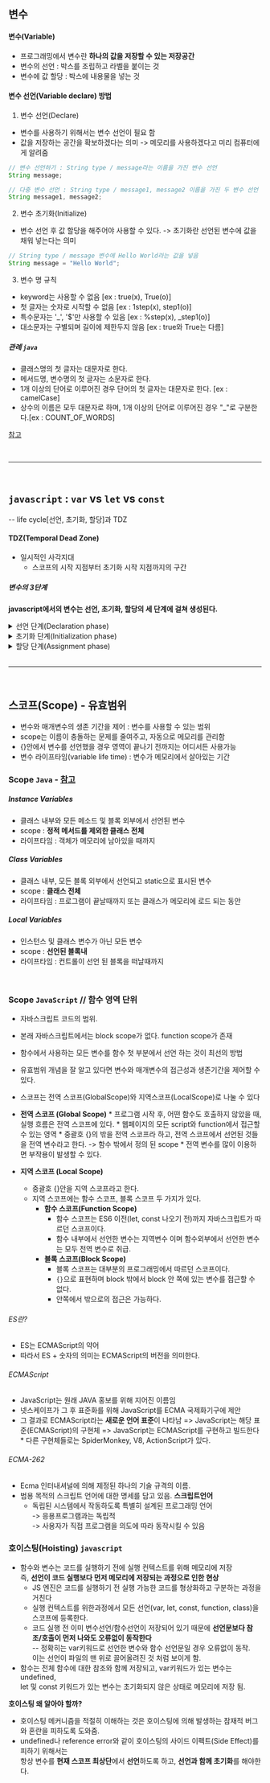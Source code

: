 ## 변수
#### 변수(Variable)
* 프로그래밍에서 변수란 **하나의 값을 저장할 수 있는 저장공간**
* 변수의 선언 : 박스를 조립하고 라벨을 붙이는 것
* 변수에 값 할당 : 박스에 내용물을 넣는 것
 

#### 변수 선언(Variable declare) 방법
 1. 변수 선언(Declare)
 * 변수를 사용하기 위해서는 변수 선언이 필요 함
 * 값을 저장하는 공간을 확보하겠다는 의미
   -> 메모리를 사용하겠다고 미리 컴퓨터에게 알려줌
 ```java
 // 변수 선언하기 : String type / message라는 이름을 가진 변수 선언
 String message;
 
 // 다중 변수 선언 : String type / message1, message2 이름을 가진 두 변수 선언
 String message1, message2;
 ```

 
 2. 변수 초기화(Initialize)
 * 변수 선언 후 값 할당을 해주어야 사용할 수 있다.
   -> 초기화란 선언된 변수에 값을 채워 넣는다는 의미
 ```java
 // String type / message 변수에 Hello World라는 값을 넣음
 String message = "Hello World";
 ```
 


 3. 변수 명 규칙
 * keyword는 사용할 수 없음 [ex : true(x), True(o)]
 * 첫 글자는 숫자로 시작할 수 없음 [ex : 1step(x), step1(o)]
 * 특수문자는 '_', '$'만 사용할 수 있음 [ex : %step(x), _step1(o)]
 * 대소문자는 구별되며 길이에 제한두지 않음 [ex : true와 True는 다름]
 
 ##### 관례 `java`
 * 클래스명의 첫 글자는 대문자로 한다.
 * 메서드명, 변수명의 첫 글자는 소문자로 한다.
 * 1개 이상의 단어로 이루어진 경우 단어의 첫 글자는 대문자로 한다. [ex : camelCase]
 * 상수의 이름은 모두 대문자로 하며, 1개 이상의 단어로 이루어진 경우 "_"로 구분한다.[ex : COUNT_OF_WORDS]

 [참고](https://7942yongdae.tistory.com/22)

<br>
<hr>
<br>

## `javascript` : `var` vs `let` vs `const`
-- life cycle[선언, 초기화, 할당]과 TDZ <br>
#### TDZ(Temporal Dead Zone) 
* 일시적인 사각지대
	- 스코프의 시작 지점부터 초기화 시작 지점까지의 구간

##### 변수의 3단계
**javascript에서의 변수는 선언, 초기화, 할당의 세 단계에 걸쳐 생성된다.**
<details>
<summary>선언 단계(Declaration phase)</summary>
<div markdown="1">       
- 변수를 실행 컨텍스트의 변수 객체에 등록하는 단계를 의미 <br>
- 이 변수 객체는 스코프가 참조하는 대상이 된다.
</div>
</details>
<details>
<summary>초기화 단계(Initialization phase)</summary>
<div markdown="1">       
- 실행 컨텍스트에 존재 하는 변수 객체에 선언 단계의 변수를 위한 메모리를 만드는 단계 <br>
- 이 단계에서 할당된 메모리에는 undefined로 초기화 된다.
</div>
</details>
<details>
<summary>할당 단계(Assignment phase)</summary>
<div markdown="1">       
- 사용자가 undefined로 초기화된 메모리의 다른 값을 할당하는 단계
</div>
</details>




<br>
<hr>
<br>

## 스코프(Scope) - 유효범위
* 변수와 매개변수의 생존 기간을 제어 : 변수를 사용할 수 있는 범위
* scope는 이름이 충돌하는 문제를 줄여주고, 자동으로 메모리를 관리함
* {}안에서 변수를 선언했을 경우 영역이 끝나기 전까지는 어디서든 사용가능
* 변수 라이프타임(variable life time) : 변수가 메모리에서 살아있는 기간

### Scope `Java` - [참고](https://wakestand.tistory.com/179)
 ##### Instance Variables
 * 클래스 내부와 모든 메소드 및 블록 외부에서 선언된 변수
 * scope : **정적 메서드를 제외한 클래스 전체**
 * 라이프타임 : 객체가 메모리에 남아있을 때까지

 ##### Class Variables
 * 클래스 내부, 모든 블록 외부에서 선언되고 static으로 표시된 변수
 * scope : **클래스 전체**
 * 라이프타임 : 프로그램이 끝날때까지 또는 클래스가 메모리에 로드 되는 동안

 ##### Local Variables
 * 인스턴스 및 클래스 변수가 아닌 모든 변수
 * scope : **선언된 블록내**
 * 라이프타임 : 컨트롤이 선언 된 블록을 떠날때까지
		
<br>

 ### Scope `JavaScript`  // 함수 영역 단위
 * 자바스크립트 코드의 범위.
 * 본래 자바스크립트에서는 block scope가 없다. function scope가 존재
 * 함수에서 사용하는 모든 변수를 함수 첫 부분에서 선언 하는 것이 최선의 방법
 * 유효범위 개념을 잘 알고 있다면 변수와 매개변수의 접근성과 생존기간을 제어할 수 있다.
 * 스코프는 전역 스코프(GlobalScope)와 지역스코프(LocalScope)로 나눌 수 있다
		
* **전역 스코프 (Global Scope)**
		* 프로그램 시작 후, 어떤 함수도 호출하지 않았을 때, 실행 흐름은 전역 스코프에 있다.
		* 웹페이지의 모든 script와 function에서 접근할 수 있는 영역
		* 중괄호 {}의 밖을 전역 스코프라 하고, 전역 스코프에서 선언된 것들을 전역 변수라고 한다.
			-> 함수 밖에서 정의 된 scope
		* 전역 변수를 많이 이용하면 부작용이 발생할 수 있다. 
 
* **지역 스코프 (Local Scope)**
	* 중괄호 {}안을 지역 스코프라고 한다.
	* 지역 스코프에는 함수 스코프, 블록 스코프 두 가지가 있다.
		* **함수 스코프(Function Scope)**
			* 함수 스코프는 ES6 이전(let, const 나오기 전)까지 자바스크립트가 따르던 스코프이다.
			* 함수 내부에서 선언한 변수는 지역변수 이며 함수외부에서 선언한 변수는 모두 전역 변수로 취급.
		* **블록 스코프(Block Scope)**
			* 블록 스코프는 대부분의 프로그래밍에서 따르던 스코프이다. 
			* `{}`으로 표현하며 block 밖에서 block 안 쪽에 있는 변수를 접근할 수 없다.
			* 안쪽에서 밖으로의 접근은 가능하다.

###### ES란?
* ES는 ECMAScript의 약어
* 따라서  ES + 숫자의 의미는 ECMAScript의 버전을 의미한다.

###### ECMAScript
* JavaScript는 원래 JAVA 홍보를 위해 지어진 이름임
* 넷스케이프가 그 후 표준화를 위해 JavaScript를 ECMA 국제화기구에 제안
* 그 결과로 ECMAScript라는 **새로운 언어 표준**이 나타남
	=> JavaScript는 해당 표준(ECMAScript)의 구현체
	=> JavaScript는 ECMAScript를 구현하고 빌드한다
		* 다른 구현체들로는 SpiderMonkey, V8, ActionScript가 있다.

###### ECMA-262 
* Ecma 인터내셔널에 의해 제정된 하나의 기술 규격의 이름.
* 범용 목적의 스크립트 언어에 대한 명세를 담고 있음.
	**스크립트언어** <br>
	* 독립된 시스템에서 작동하도록 특별히 설계된 프로그래밍 언어 <br>
	-> 응용프로그램과는 독립적<br>
	-> 사용자가 직접 프로그램을 의도에 따라 동작시킬 수 있음<br>

		
 ### 호이스팅(Hoisting) `javascript`
 * 함수와 변수는 코드를 실행하기 전에 실행 컨텍스트를 위해 메모리에 저장 <br>
   즉, **선언이 코드 실행보다 먼저 메모리에 저장되는 과정으로 인한 현상**
	* JS 엔진은 코드를 실행하기 전 실행 가능한 코드를 형상화하고 구분하는 과정을 거친다
	* 실행 컨텍스트를 위한과정에서 모든 선언(var, let, const, function, class)을 스코프에 등록한다.
	* 코드 실행 전 이미 변수선언/함수선언이 저장되어 있기 때문에 **선언문보다 참조/호출이 먼저 나와도 오류없이 동작한다** <br>
    -- 정확히는 var키워드로 선언한 변수와 함수 선언문일 경우 오류없이 동작. <br>
  		 이는 선언이 파일의 맨 위로 끌어올려진 것 처럼 보이게 함.
 * 함수는 전체 함수에 대한 참조와 함께 저장되고, var키워드가 있는 변수는 undefined, <br>
   let 및 const 키워드가 있는 변수는 초기화되지 않은 상태로 메모리에 저장 됨.
 
 **호이스팅 왜 알아야 할까?**
 * 호이스팅 메커니즘을 적절히 이해하는 것은 호이스팅에 의해 발생하는 잠재적 버그와 혼란을 피하도록 도와줌.
 * undefined나 reference error와 같이 호이스팅의 사이드 이펙트(Side Effect)를 피하기 위해서는 <br>
   항상 변수를 **현재 스코프 최상단**에서 **선언**하도록 하고, **선언과 함께 초기화**를 해야한다.

<br>
